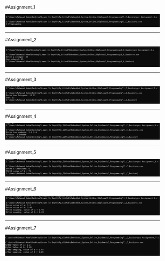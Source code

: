 #Assignment_1

![Image](https://github.com/MahmoudAdem/Embedded_System_Online_Diploma/blob/main/C_Programming/1_C_Basics/Assignment_1.png)

---

#Assignment_2

![Image](https://github.com/MahmoudAdem/Embedded_System_Online_Diploma/blob/main/C_Programming/1_C_Basics/Assignment_2.png)

---

#Assignment_3

![Image](https://github.com/MahmoudAdem/Embedded_System_Online_Diploma/blob/main/C_Programming/1_C_Basics/Assignment_3.png)

---

#Assignment_4

![Image](https://github.com/MahmoudAdem/Embedded_System_Online_Diploma/blob/main/C_Programming/1_C_Basics/Assignment_4.png)

---

#Assignment_5

![Image](https://github.com/MahmoudAdem/Embedded_System_Online_Diploma/blob/main/C_Programming/1_C_Basics/Assignment_5.png)

---

#Assignment_6

![Image](https://github.com/MahmoudAdem/Embedded_System_Online_Diploma/blob/main/C_Programming/1_C_Basics/Assignment_6.png)

---

#Assignment_7

![Image](https://github.com/MahmoudAdem/Embedded_System_Online_Diploma/blob/main/C_Programming/1_C_Basics/Assignment_7.png)
